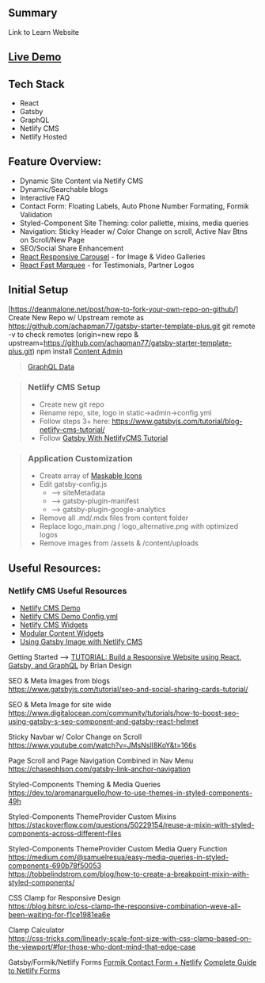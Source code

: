 ## Summary
Link to Learn Website  

## [Live Demo](https://gatsby-netlify-cms-starter-template-plus.netlify.app/)

## Tech Stack 
  * React
  * Gatsby
  * GraphQL
  * Netlify CMS
  * Netlify Hosted


## Feature Overview:

  * Dynamic Site Content via Netlify CMS
  * Dynamic/Searchable blogs
  * Interactive FAQ
  * Contact Form: Floating Labels, Auto Phone Number Formating, Formik Validation 
  * Styled-Component Site Theming: color pallette, mixins, media queries 
  * Navigation: Sticky Header w/ Color Change on scroll, Active Nav Btns on Scroll/New Page
  * SEO/Social Share Enhancement
  * [React Responsive Carousel](https://www.npmjs.com/package/react-responsive-carousel) - for Image & Video Galleries
  * [React Fast Marquee](https://www.npmjs.com/package/react-fast-marquee) - for Testimonials, Partner Logos


## Initial Setup
  [https://deanmalone.net/post/how-to-fork-your-own-repo-on-github/] Create New Repo w/ Upstream remote as https://github.com/achapman77/gatsby-starter-template-plus.git
  git remote -v to check remotes (origin=new repo & upstream=https://github.com/achapman77/gatsby-starter-template-plus.git)
  npm install
  [Content Admin](http://localhost:8000/admin/)
> [GraphQL Data](http://localhost:8000/___graphql)

> ### Netlify CMS Setup
>  * Create new git repo
>  * Rename repo, site, logo in static->admin->config.yml
>  * Follow steps 3+ here: https://www.gatsbyjs.com/tutorial/blog-netlify-cms-tutorial/
>  * Follow [Gatsby With NetlifyCMS Tutorial](https://www.youtube.com/watch?v=IWmVSm2KevY)
>  


> ### Application Customization
>  * Create array of [Maskable Icons](https://maskable.app/editor)
>  * Edit gatsby-config.js
>      * --> siteMetadata
>      * --> gatsby-plugin-manifest
>      * --> gatsby-plugin-google-analytics
>  * Remove all .md/.mdx files from content folder
>  * Replace logo_main.png / logo_alternative.png with optimized logos
>  * Remove images from /assets & /content/uploads
  


## Useful Resources:

### Netlify CMS Useful Resources
  * [Netlify CMS Demo](https://cms-demo.netlify.com/#/collections/settings/entries/authors)
  * [Netlify CMS Demo Config.yml](https://github.com/netlify/netlify-cms/blob/master/dev-test/config.yml)
  * [Netlify CMS Widgets](]https://www.netlifycms.org/docs/widgets/)
  * [Modular Content Widgets](https://www.youtube.com/watch?v=R4rLx6wTqMw)
  * [Using Gatsby Image with Netlify CMS](https://www.frontendstumbles.com/using-gatsby-image-with-netlify-cms/)

Getting Started --> 
[TUTORIAL: Build a Responsive Website using React, Gatsby, and GraphQL](https://www.youtube.com/watch?v=smHhNzM5Uo4&t=270s)
by Brian Design

SEO & Meta Images from blogs  
https://www.gatsbyjs.com/tutorial/seo-and-social-sharing-cards-tutorial/


SEO & Meta Image for site wide  
https://www.digitalocean.com/community/tutorials/how-to-boost-seo-using-gatsby-s-seo-component-and-gatsby-react-helmet


Sticky Navbar w/ Color Change on Scroll  
https://www.youtube.com/watch?v=JMsNslI8KoY&t=166s

Page Scroll and Page Navigation Combined in Nav Menu
https://chaseohlson.com/gatsby-link-anchor-navigation


Styled-Components Theming &  Media Queries  
https://dev.to/aromanarguello/how-to-use-themes-in-styled-components-49h


Styled-Components ThemeProvider Custom Mixins  
https://stackoverflow.com/questions/50229154/reuse-a-mixin-with-styled-components-across-different-files


Styled-Components ThemeProvider Custom Media Query Function  
https://medium.com/@samuelresua/easy-media-queries-in-styled-components-690b78f50053  
https://tobbelindstrom.com/blog/how-to-create-a-breakpoint-mixin-with-styled-components/


CSS Clamp for Responsive Design  
https://blog.bitsrc.io/css-clamp-the-responsive-combination-weve-all-been-waiting-for-f1ce1981ea6e


Clamp Calculator  
https://css-tricks.com/linearly-scale-font-size-with-css-clamp-based-on-the-viewport/#for-those-who-dont-mind-that-edge-case


Gatsby/Formik/Netlify Forms
[Formik Contact Form + Netlify](https://www.derekaspaulding.com/blog/simple-contact-form-with-gatsby-formik-and-netlify/)
[Complete Guide to Netlify Forms](https://www.stackbit.com/blog/complete-guide-netlify-forms/)



